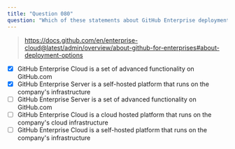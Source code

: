 ```yaml
---
title: "Question 080"
question: "Which of these statements about GitHub Enterprise deployment options are true? (Select two.)"
---
```




> https://docs.github.com/en/enterprise-cloud@latest/admin/overview/about-github-for-enterprises#about-deployment-options
- [x] GitHub Enterprise Cloud is a set of advanced functionality on GitHub.com
- [x] GitHub Enterprise Server is a self-hosted platform that runs on the company's infrastructure
- [ ] GitHub Enterprise Server is a set of advanced functionality on GitHub.com
- [ ] GitHub Enterprise Cloud is a cloud hosted platform that runs on the company's cloud infrastructure
- [ ] GitHub Enterprise Cloud is a self-hosted platform that runs on the company's infrastructure
